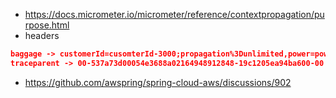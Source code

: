 * https://docs.micrometer.io/micrometer/reference/contextpropagation/purpose.html
* headers 
```json
baggage -> customerId=cusomterId-3000;propagation%3Dunlimited,power=power-7d3125a8-d91c-4ae8-a943-5bd38316d2b7;propagation%3Dunlimited
traceparent -> 00-537a73d00054e3688a02164948912848-19c1205ea94ba600-00
```

* https://github.com/awspring/spring-cloud-aws/discussions/902
